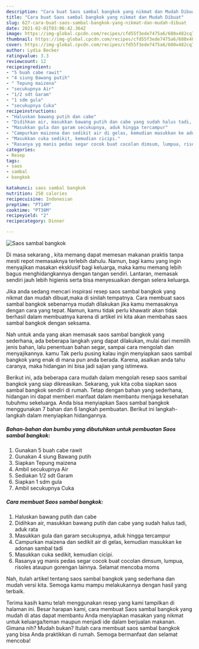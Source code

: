 ```yaml
---
description: "Cara buat Saos sambal bangkok yang nikmat dan Mudah Dibuat"
title: "Cara buat Saos sambal bangkok yang nikmat dan Mudah Dibuat"
slug: 627-cara-buat-saos-sambal-bangkok-yang-nikmat-dan-mudah-dibuat
date: 2021-02-01T03:06:42.364Z
image: https://img-global.cpcdn.com/recipes/cfd55f3ede7475a6/680x482cq70/saos-sambal-bangkok-foto-resep-utama.jpg
thumbnail: https://img-global.cpcdn.com/recipes/cfd55f3ede7475a6/680x482cq70/saos-sambal-bangkok-foto-resep-utama.jpg
cover: https://img-global.cpcdn.com/recipes/cfd55f3ede7475a6/680x482cq70/saos-sambal-bangkok-foto-resep-utama.jpg
author: Lydia Becker
ratingvalue: 3.3
reviewcount: 12
recipeingredient:
- "5 buah cabe rawit"
- "4 siung Bawang putih"
- " Tepung maizena"
- "secukupnya Air"
- "1/2 sdt Garam"
- "1 sdm gula"
- "secukupnya Cuka"
recipeinstructions:
- "Haluskan bawang putih dan cabe"
- "Didihkan air, masukkan bawang putih dan cabe yang sudah halus tadi, aduk rata"
- "Masukkan gula dan garam secukupnya, aduk hingga tercampur"
- "Campurkan maizena dan sedikit air di gelas, kemudian masukkan ke adonan sambal tadi"
- "Masukkan cuka sedikit, kemudian cicipi."
- "Rasanya yg manis pedas segar cocok buat cocolan dimsum, lumpua, risoles ataupun gorengan lainnya. Selamat mencoba moms"
categories:
- Resep
tags:
- saos
- sambal
- bangkok

katakunci: saos sambal bangkok 
nutrition: 258 calories
recipecuisine: Indonesian
preptime: "PT14M"
cooktime: "PT38M"
recipeyield: "2"
recipecategory: Dinner

---
```



![Saos sambal bangkok](https://img-global.cpcdn.com/recipes/cfd55f3ede7475a6/680x482cq70/saos-sambal-bangkok-foto-resep-utama.jpg)

Di masa  sekarang , kita memang dapat memesan makanan praktis tanpa mesti repot memasaknya terlebih dahulu. Namun, bagi kamu yang ingin menyajikan masakan eksklusif bagi keluarga, maka kamu memang lebih bagus menghidangkannya dengan tangan sendiri. Lantaran, memasak sendiri jauh lebih higienis serta bisa menyesuaikan dengan selera keluarga.

Jika anda sedang mencari inspirasi resep saos sambal bangkok yang nikmat dan mudah dibuat,maka di sinilah tempatnya. Cara membuat saos sambal bangkok  sebenarnya mudah dilakukan jika kamu memasaknya dengan cara yang tepat. Namun, kamu tidak perlu khawatir akan tidak berhasil dalam membuatnya 
karena di artikel ini kita akan membahas saos sambal bangkok dengan seksama.  



Nah untuk anda yang akan memasak saos sambal bangkok yang sederhana, ada beberapa langkah yang dapat dilakukan, mulai dari memilih jenis bahan, lalu penentuan bahan segar, sampai cara mengolah dan menyajikannya. kamu Tak perlu pusing kalau ingin menyiapkan saos sambal bangkok yang enak di mana pun anda berada. Karena, asalkan anda  tahu caranya, maka hidangan ini bisa jadi sajian yang istimewa.

Berikut ini, ada beberapa cara mudah dalam mengolah resep saos sambal bangkok yang siap dikreasikan. Sekarang, yuk kita coba siapkan saos sambal bangkok sendiri di rumah. Tetap dengan bahan yang sederhana, hidangan ini dapat memberi manfaat dalam membantu menjaga kesehatan tubuhmu sekeluarga. Anda bisa menyiapkan Saos sambal bangkok menggunakan 7 bahan dan 6 langkah pembuatan. Berikut ini langkah-langkah dalam menyiapkan hidangannya.

<!--inarticleads1-->

##### Bahan-bahan dan bumbu yang dibutuhkan untuk pembuatan Saos sambal bangkok:

1. Gunakan 5 buah cabe rawit
1. Gunakan 4 siung Bawang putih
1. Siapkan  Tepung maizena
1. Ambil secukupnya Air
1. Sediakan 1/2 sdt Garam
1. Siapkan 1 sdm gula
1. Ambil secukupnya Cuka




<!--inarticleads2-->

##### Cara membuat Saos sambal bangkok:

1. Haluskan bawang putih dan cabe
1. Didihkan air, masukkan bawang putih dan cabe yang sudah halus tadi, aduk rata
1. Masukkan gula dan garam secukupnya, aduk hingga tercampur
1. Campurkan maizena dan sedikit air di gelas, kemudian masukkan ke adonan sambal tadi
1. Masukkan cuka sedikit, kemudian cicipi.
1. Rasanya yg manis pedas segar cocok buat cocolan dimsum, lumpua, risoles ataupun gorengan lainnya. Selamat mencoba moms




Nah, itulah artikel tentang  saos sambal bangkok  yang sederhana dan mudah versi kita. Semoga kamu mampu melakukannya dengan hasil yang terbaik. 

Terima kasih kamu telah menggunakan resep yang kami tampilkan di halaman ini. Besar harapan kami, cara membuat  Saos sambal bangkok yang mudah di atas dapat membantu Anda menyiapkan masakan yang nikmat untuk keluarga/teman maupun menjadi ide dalam berjualan makanan. Gimana nih? Mudah bukan? Itulah cara membuat saos sambal bangkok yang bisa Anda praktikkan di rumah. Semoga bermanfaat dan selamat mencoba!

